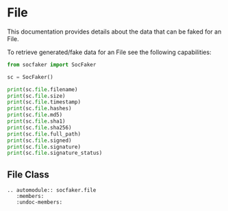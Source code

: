 # File

This documentation provides details about the data that can be faked for an File.

To retrieve generated/fake data for an File see the following capabilities:


```python
from socfaker import SocFaker

sc = SocFaker()

print(sc.file.filename)
print(sc.file.size)
print(sc.file.timestamp)
print(sc.file.hashes)
print(sc.file.md5)
print(sc.file.sha1)
print(sc.file.sha256)
print(sc.file.full_path)
print(sc.file.signed)
print(sc.file.signature)
print(sc.file.signature_status)
```

## File Class

```eval_rst
.. automodule:: socfaker.file
   :members:
   :undoc-members:
```